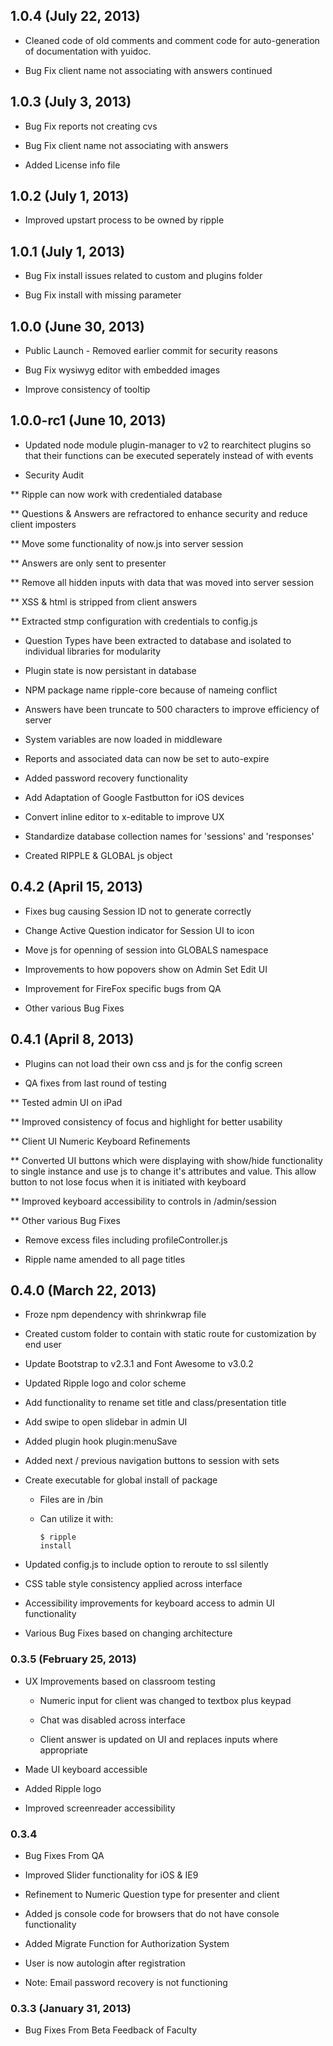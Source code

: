 ## 1.0.4 (July 22, 2013)

* Cleaned code of old comments and comment code for auto-generation of documentation with yuidoc.

* Bug Fix client name not associating with answers continued


## 1.0.3 (July 3, 2013)

* Bug Fix reports not creating cvs

* Bug Fix client name not associating with answers

* Added License info file


## 1.0.2 (July 1, 2013)

* Improved upstart process to be owned by ripple


## 1.0.1 (July 1, 2013)

* Bug Fix install issues related to custom and plugins folder

* Bug Fix install with missing parameter


## 1.0.0 (June 30, 2013)

* Public Launch - Removed earlier commit for security reasons

* Bug Fix wysiwyg editor with embedded images

* Improve consistency of tooltip


## 1.0.0-rc1 (June 10, 2013)

* Updated node module plugin-manager to v2 to rearchitect plugins so that their functions can be executed seperately instead of with events

* Security Audit

** Ripple can now work with credentialed database

** Questions & Answers are refractored to enhance security and reduce client imposters

** Move some functionality of now.js into server session

** Answers are only sent to presenter

** Remove all hidden inputs with data that was moved into server session

** XSS & html is stripped from client answers

** Extracted stmp configuration with credentials to config.js

* Question Types have been extracted to database and isolated to individual libraries for modularity

* Plugin state is now persistant in database

* NPM package name ripple-core because of nameing conflict

* Answers have been truncate to 500 characters to improve efficiency of server

* System variables are now loaded in middleware

* Reports and associated data can now be set to auto-expire

* Added password recovery functionality

* Add Adaptation of Google Fastbutton for iOS devices

* Convert inline editor to x-editable to improve UX

* Standardize database collection names for 'sessions' and 'responses'

* Created RIPPLE & GLOBAL js object 



## 0.4.2 (April 15, 2013)

* Fixes bug causing Session ID not to generate correctly

* Change Active Question indicator for Session UI to icon

* Move js for openning of session into GLOBALS namespace

* Improvements to how popovers show on Admin Set Edit UI

* Improvement for FireFox specific bugs from QA

* Other various Bug Fixes


## 0.4.1 (April 8, 2013)

* Plugins can not load their own css and js for the config screen

* QA fixes from last round of testing

** Tested admin UI on iPad

** Improved consistency of focus and highlight for better usability

** Client UI Numeric Keyboard Refinements

** Converted UI buttons which were displaying with show/hide functionality to single instance and use js to change it's attributes and value. This allow button to not lose focus when it is initiated with keyboard

** Improved keyboard accessibility to controls in /admin/session

** Other various Bug Fixes

* Remove excess files including profileController.js

* Ripple name amended to all page titles


## 0.4.0 (March 22, 2013)

* Froze npm dependency with shrinkwrap file

* Created custom folder to contain with static route for customization by end user

* Update Bootstrap to v2.3.1 and Font Awesome to v3.0.2

* Updated Ripple logo and color scheme

* Add functionality to rename set title and class/presentation title

* Add swipe to open slidebar in admin UI

* Added plugin hook plugin:menuSave

* Added next / previous navigation buttons to session with sets

* Create executable for global install of package

	- Files are in /bin

	- Can utilize it with: <pre><code>$ ripple install</code></pre>

* Updated config.js to include option to reroute to ssl silently

* CSS table style consistency applied across interface

* Accessibility improvements for keyboard access to admin UI functionality

* Various Bug Fixes based on changing architecture 


### 0.3.5 (February 25, 2013)

* UX Improvements based on classroom testing
		
	- Numeric input for client was changed to textbox plus keypad
		
	- Chat was disabled across interface
		
	- Client answer is updated on UI and replaces inputs where appropriate

* Made UI keyboard accessible 

* Added Ripple logo

* Improved screenreader accessibility

### 0.3.4 

* Bug Fixes From QA

* Improved Slider functionality for iOS & IE9

* Refinement to Numeric Question type for presenter and client

* Added js console code for browsers that do not have console functionality

* Added Migrate Function for Authorization System

* User is now autologin after registration

* Note: Email password recovery is not functioning

### 0.3.3 (January 31, 2013)

* Bug Fixes From Beta Feedback of Faculty


